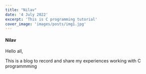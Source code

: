 ```yaml
---
title: "Nilav"
date: '4 July 2022'
excerpt: 'This is C programming tutorial'
cover_image: 'images/posts/img1.jpg'
---
```


#### Nilav

Hello all, 

This is a blog to record and share my experiences working with C programmming
